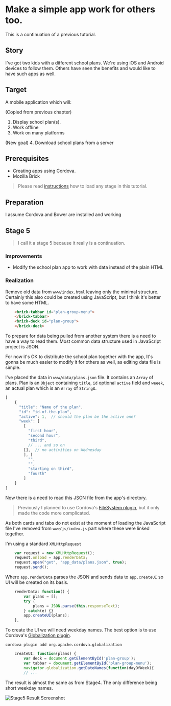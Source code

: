 # Make a simple app work for others too.

This is a continuation of a previous tutorial. 

## Story

I've got two kids with a different school plans. We're using iOS and Android devices to follow them. Others have seen the benefits and would like to have such apps as well.

## Target

A mobile application which will:

(Copied from previous chapter)
1. Display school plan(s). 
2. Work offline
3. Work on many platforms

(New goal)
4. Download school plans from a server

## Prerequisites

* Creating apps using Cordova.
* Mozilla Brick

> Please read <A href="https://github.com/zalun/school-plan-app/blob/master/README.md">instructions</a> how to load any stage in this tutorial.

## Preparation

I assume Cordova and Bower are installed and working

## Stage 5

> I call it a stage 5 because it really is a continuation.

### Improvements

* Modify the school plan app to work with data instead of the plain HTML

### Realization

Remove old data from ```www/index.html``` leaving only the minimal structure. Certainly this also could be created using JavaScript, but I think it's better to have some HTML.

```html
    <brick-tabbar id="plan-group-menu">
    </brick-tabbar>
    <brick-deck id="plan-group">
    </brick-deck>
```

To prepare for data being pulled from another system there is a need to have a way to read them. Most common data structure used in JavaScript project is JSON.

For now it's OK to distribute the school plan together with the app, It's gonna be much easier to modify it for others as well, as editing data file is simple.

I've placed the data in ```www/data/plans.json``` file. It contains an ```Array``` of plans. Plan is an ```Object``` containing ```title```, ```id``` optional ```active``` field and ```weeek```, an actual plan which is an ```Array``` of ```String```s. 

```js
[
    {
      "title": "Name of the plan",
      "id": "id-of-the-plan",
      "active": 1,  // should the plan be the active one?
      "week": [
        [
          "first hour",
          "second hour",
          "third",
		  // ... and so on
        [],  // no activities on Wednesday
        ], [
          "",
          "",
          "starting on third",
          "fourth"
        ]
    }
]
```


Now there is a need to read this JSON file from the app's directory. 

> Previously I planned to use Cordova's <a href="http://plugins.cordova.io/#/package/org.apache.cordova.file">FileSystem plugin</a>, but it only made the code more complicated.

As both cards and tabs do not exist at the moment of loading the JavaScript file I've removed from ```www/js/index.js``` part where these were linked together.

I'm using a standard ```XMLHttpRequest```

```js     
    var request = new XMLHttpRequest();
    request.onload = app.renderData;
    request.open("get", "app_data/plans.json", true);
    request.send();
```

Where ```app.renderData``` parses the JSON and sends data to ```app.createUI``` so UI will be created on its basis.

```js
    renderData: function() {
        var plans = [];
        try {
            plans = JSON.parse(this.responseText);
        } catch(e) {}
        app.createUI(plans);
    },
```

To create the UI we will need weekday names. The best option is to use Cordova's <a href="https://github.com/apache/cordova-plugin-globalization/blob/master/doc/index.md">Globalization plugin</a>.

    cordova plugin add org.apache.cordova.globalization
    
```js
    createUI: function(plans) {
        var deck = document.getElementById('plan-group');
        var tabbar = document.getElementById('plan-group-menu');        
        navigator.globalization.getDateNames(function(dayOfWeek){
        // ...
```

The result is almost the same as from Stage4. The only difference being short weekday names.

![Stage5 Result Screenshot
](./images/stage5-result.gif)

